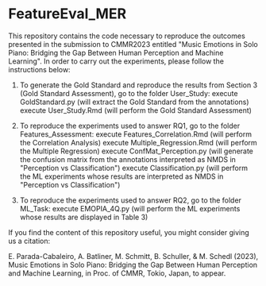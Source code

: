 # FeatureEval_MER

This repository contains the code necessary to reproduce the outcomes presented in the submission to CMMR2023 entitled "Music Emotions in Solo Piano: Bridging the Gap Between Human Perception and Machine Learning". In order to carry out the experiments, please follow the instructions below:

1. To generate the Gold Standard and reproduce the results from Section 3 (Gold Standard Assessment), go to the folder User_Study:
	execute GoldStandard.py (will extract the Gold Standard from the annotations)
  execute User_Study.Rmd (will perform the Gold Standard Assessment) 

2. To reproduce the experiments used to answer RQ1, go to the folder Features_Assessment:
	execute Features_Correlation.Rmd (will perform the Correlation Analysis)
	execute Multiple_Regression.Rmd (will perform the Multiple Regression)
  execute ConfMat_Perception.py (will generate the confusion matrix from the annotations interpreted as NMDS in "Perception vs Classification")
  execute Classification.py (will perform the ML experiments whose results are interpreted as NMDS in "Perception vs Classification")

3. To reproduce the experiments used to answer RQ2, go to the folder ML_Task:
	execute EMOPIA_4Q.py (will perform the ML experiments whose results are displayed in Table 3)

If you find the content of this repository useful, you might consider giving us a citation:

E. Parada-Cabaleiro, A. Batliner, M. Schmitt, B. Schuller, & M. Schedl (2023), Music Emotions in Solo Piano: Bridging the Gap Between Human Perception and Machine Learning, in Proc. of CMMR, Tokio, Japan, to appear.
